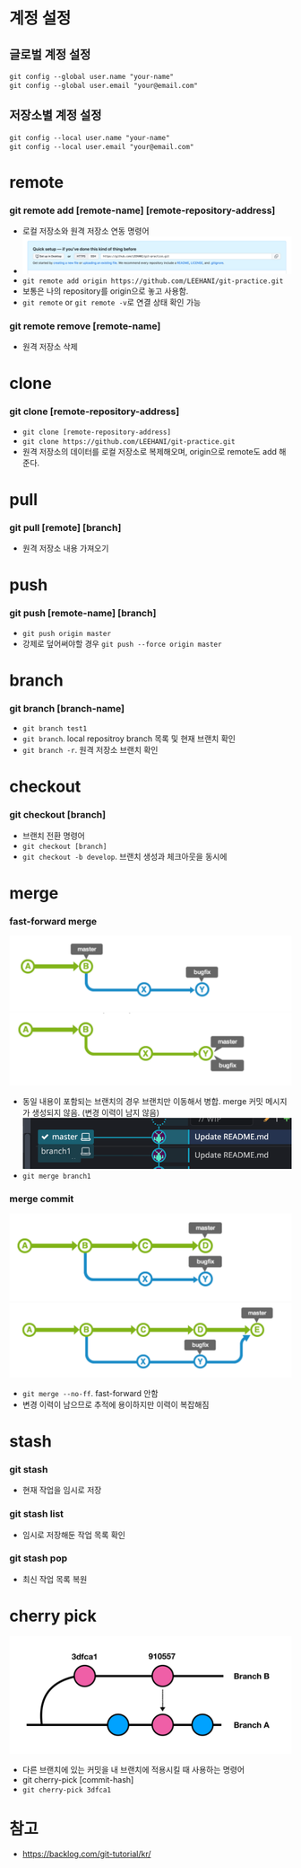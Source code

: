 
# 계정 설정 
## 글로벌 계정 설정 
```
git config --global user.name "your-name"
git config --global user.email "your@email.com"
```

## 저장소별 계정 설정 
```
git config --local user.name "your-name"
git config --local user.email "your@email.com"
```

# remote 
### git remote add [remote-name] [remote-repository-address]
- 로컬 저장소와 원격 저장소 연동 명령어
- ![remote](./images/remote.png)
- `git remote add origin https://github.com/LEEHANI/git-practice.git`
- 보통은 나의 repository를 origin으로 놓고 사용함. 
- `git remote` or `git remote -v`로 연결 상태 확인 가능

### git remote remove [remote-name]
- 원격 저장소 삭제


# clone
### git clone [remote-repository-address] 
- `git clone [remote-repository-address]`
- `git clone https://github.com/LEEHANI/git-practice.git`
- 원격 저장소의 데이터를 로컬 저장소로 복제해오며, origin으로 remote도 add 해준다. 

# pull
### git pull [remote] [branch]
- 원격 저장소 내용 가져오기 

# push 
### git push [remote-name] [branch]
- `git push origin master`
- 강제로 덮어써야할 경우 `git push --force origin master`

# branch 
### git branch [branch-name]
- `git branch test1` 
- `git branch`. local repositroy branch 목록 및 현재 브랜치 확인 
- `git branch -r`. 원격 저장소 브랜치 확인 

# checkout
### git checkout [branch] 
- 브랜치 전환 명령어 
- `git checkout [branch]`
- `git checkout -b develop`. 브랜치 생성과 체크아웃을 동시에 

# merge
### fast-forward merge 
![merge-bugfix-branch-ff](./images/merge-bugfix-branch-ff.png)
![merge-fast-forward](./images/merge-fast-forward.png)
- 동일 내용이 포함되는 브랜치의 경우 브랜치만 이동해서 병합. merge 커밋 메시지가 생성되지 않음. (변경 이력이 남지 않음)
![merge-fast-forward-practice](./images/merge-fast-forward-practice.png)
- `git merge branch1`

### merge commit 
![merge-bugfix-branch](./images/merge-bugfix-branch.png)
![merge-commit](./images/merge-commit.png)
- `git merge --no-ff`. fast-forward 안함 
- 변경 이력이 남으므로 추적에 용이하지만 이력이 복잡해짐 

# stash 
### git stash 
- 현재 작업을 임시로 저장 
### git stash list 
- 임시로 저장해둔 작업 목록 확인 
### git stash pop 
- 최신 작업 목록 복원 

# cherry pick 
![cherry-pick](./images/cherry-pick.png)
- 다른 브랜치에 있는 커밋을 내 브랜치에 적용시킬 때 사용하는 명령어 
- git cherry-pick [commit-hash]
- `git cherry-pick 3dfca1` 


# 참고 
- https://backlog.com/git-tutorial/kr/
